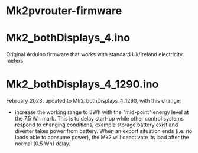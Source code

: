 # Mk2pvrouter-firmware

# Mk2_bothDisplays_4.ino
Original Arduino firmware that works with standard Uk/Ireland electricity meters


# Mk2_bothDisplays_4_1290.ino
February 2023: updated to Mk2_bothDisplays_4_1290, with this change:
- increase the working range to 8Wh with the "mid-point" energy level at the 7.5 Wh mark. 
This is to delay start-up while other control systems respond to changing conditions, example storage battery exist and diverter takes power from battery.
When an export situation ends (i.e. no loads able to consume power), the Mk2 will deactivate its load after the normal (0.5 Wh) delay.


